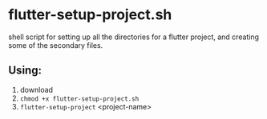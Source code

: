 # flutter-setup-project.sh

shell script for setting up all the directories for a flutter project, and creating some of the secondary files.



## Using:

1. download
2. `chmod +x flutter-setup-project.sh`
3. `flutter-setup-project` \<project-name\>
